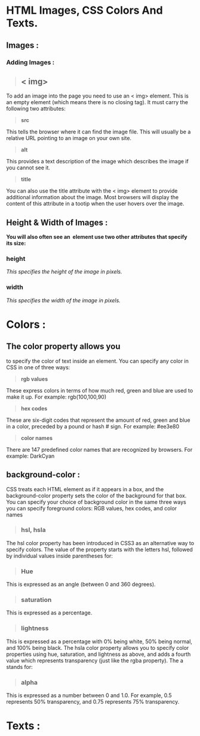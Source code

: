 # **HTML Images, CSS Colors And Texts.**

## **Images :**
### **Adding Images :**

> ## **< img>**
To add an image into the page
you need to use an < img>
element. This is an empty
element (which means there is
no closing tag). It must carry the
following two attributes:
> **src**

This tells the browser where
it can find the image file. This
will usually be a relative URL
pointing to an image on your
own site.
> **alt**

This provides a text description
of the image which describes the
image if you cannot see it.
>**title**

You can also use the title
attribute with the < img> element
to provide additional information
about the image. Most browsers
will display the content of this
attribute in a tootip when the
user hovers over the image.

## **Height & Width of Images :**
**You will also often see an <img>
element use two other attributes
that specify its size:**

### **height**
*This specifies the height of the
image in pixels.*

### **width**
*This specifies the width of the
image in pixels.*

# **Colors :**
## The color property allows you
to specify the color of text inside
an element. You can specify any
color in CSS in one of three ways:

> **rgb values**

These express colors in terms
of how much red, green and
blue are used to make it up. For
example: rgb(100,100,90)

> **hex codes**

These are six-digit codes that
represent the amount of red,
green and blue in a color,
preceded by a pound or hash #
sign. For example: #ee3e80
> **color names**

There are 147 predefined color
names that are recognized
by browsers. For example:
DarkCyan

## **background-color :**
CSS treats each HTML element
as if it appears in a box, and the
background-color property
sets the color of the background
for that box.
You can specify your choice of
background color in the same
three ways you can specify
foreground colors: RGB values,
hex codes, and color names

> ### hsl, hsla
The hsl color property has
been introduced in CSS3 as an
alternative way to specify colors.
The value of the property starts
with the letters hsl, followed
by individual values inside
parentheses for:
>### Hue

This is expressed as an angle
(between 0 and 360 degrees).
>### saturation

This is expressed as a
percentage.
>### lightness

This is expressed as a
percentage with 0% being white,
50% being normal, and 100%
being black.
The hsla color property allows
you to specify color properties
using hue, saturation, and
lightness as above, and adds a
fourth value which represents
transparency (just like the rgba
property). The a stands for:
>### alpha

This is expressed as a
number between 0 and 1.0.
For example, 0.5 represents
50% transparency, and 0.75
represents 75% transparency.

# **Texts :** 
